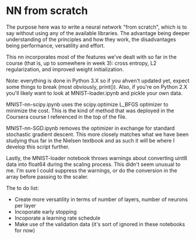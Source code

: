 # NN from scratch

The purpose here was to  write a neural network "from scratch", which is to say without using any of the available libraries. The advantage being deeper understanding of the principles and how they work, the disadvantages being performance, versatility and effort.

This nn incorporates most of the features we've dealt with so far in the course (that is, up to somewhere in week 3): cross entropy, L2 regularization, and improved weight initialization.

Note: everything is done in Python 3.X so if you ahven't updated yet, expect some things to break (most obviously, print()). Also, if you're on Python 2.X you'll likely want to look at MNIST-loader.ipynb and pickle your own data.

MNIST-nn-scipy.ipynb uses the scipy.optimize L_BFGS optimizer to minimize the cost. This is the kind of method that was deployed in the Coursera course I referenced in the top of the file.

MNIST-nn-SGD.ipynb removes the optimizer in exchange for standard stochastic gradient descent. This more closely matches what we have been studying thus far in the Nielsen textbook and as such it will be where I develop this script further.

Lastly, the MNIST-loader notebook throws warnings about converting uint8 data into float64 during the scaling process. This didn't seem unusual to me. I'm sure I could suppress the warnings, or do the conversion in the array before passing to the scaler.

The to do list:
- Create more versatility in terms of number of layers, number of neurons per layer
- Incoporate early stopping
- Incoporate a learning rate schedule
- Make use of the validation data (it's sort of ignored in these notebooks for now)